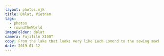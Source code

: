 ```yaml
---
layout: photos.njk
title: Dalat, Vietnam
tags:
  - photos
  - roundTheWorld
imageFolder: dalat
camera: Fujifilm X100T
copy: From the lake that looks very like Loch Lomond to the sewing machine that might just have been built in Clydebank, Dalat has a few reminders of home!
date: 2019-01-12
---
```


 